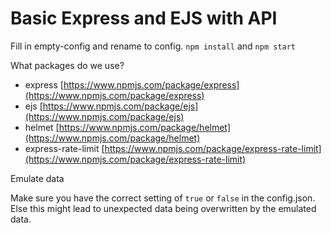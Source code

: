 # Basic Express and EJS with API

Fill in empty-config and rename to config.
`npm install` and `npm start`

What packages do we use?
- express [https://www.npmjs.com/package/express](https://www.npmjs.com/package/express)
- ejs [https://www.npmjs.com/package/ejs](https://www.npmjs.com/package/ejs)
- helmet [https://www.npmjs.com/package/helmet](https://www.npmjs.com/package/helmet)
- express-rate-limit [https://www.npmjs.com/package/express-rate-limit](https://www.npmjs.com/package/express-rate-limit)

Emulate data

Make sure you have the correct setting of `true` or `false` in the config.json. Else this might lead to unexpected data being overwritten by the emulated data. 